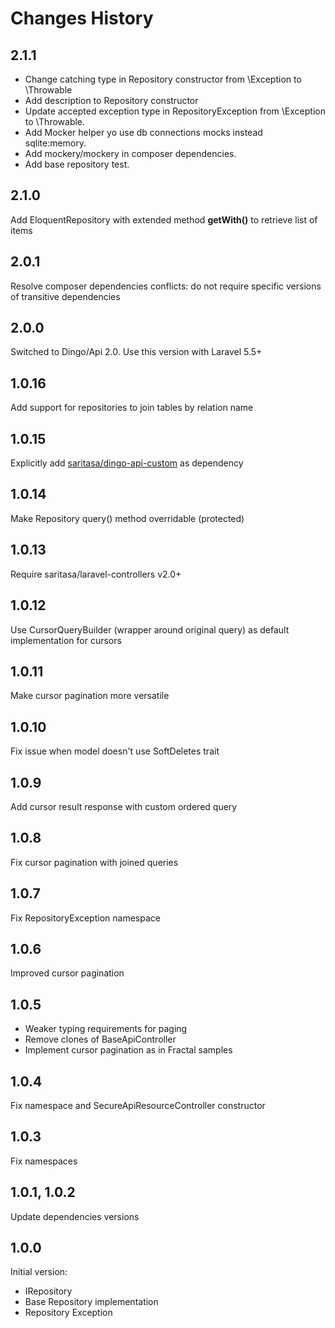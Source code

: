 # Changes History

2.1.1
------
+ Change catching type in Repository constructor from \Exception to \Throwable
+ Add description to Repository constructor
+ Update accepted exception type in RepositoryException from \Exception to \Throwable.
+ Add Mocker helper yo use db connections mocks instead sqlite:memory.
+ Add mockery/mockery in composer dependencies.
+ Add base repository test.

2.1.0
------
Add EloquentRepository with extended method **getWith()** to retrieve list of items 

2.0.1
-----
Resolve composer dependencies conflicts:
do not require specific versions of transitive dependencies

2.0.0
-----
Switched to Dingo/Api 2.0. Use this version with Laravel 5.5+

1.0.16
------
Add support for repositories to join tables by relation name

1.0.15
------
Explicitly add [saritasa/dingo-api-custom](https://github.com/Saritasa/php-dingo-api-custom) as dependency

1.0.14
-----
Make Repository query() method overridable (protected)

1.0.13
------
Require saritasa/laravel-controllers v2.0+

1.0.12
------
Use CursorQueryBuilder (wrapper around original query) as default implementation for cursors

1.0.11
------
Make cursor pagination more versatile

1.0.10
-----
Fix issue when model doesn't use SoftDeletes trait

1.0.9
-----
Add cursor result response with custom ordered query

1.0.8
-----
Fix cursor pagination with joined queries

1.0.7
-----
Fix RepositoryException namespace

1.0.6
-----
Improved cursor pagination

1.0.5
-----
- Weaker typing requirements for paging
- Remove clones of BaseApiController
- Implement cursor pagination as in Fractal samples

1.0.4
-----
Fix namespace and SecureApiResourceController constructor

1.0.3
-----
Fix namespaces

1.0.1, 1.0.2
-----
Update dependencies versions

1.0.0
-----

Initial version:
* IRepository
* Base Repository implementation
* Repository Exception
